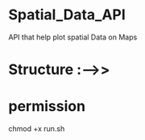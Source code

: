 # Spatial_Data_API
API that help plot spatial Data on Maps

# Structure :-->>
<!-- 
SPATIAL_DATA_API/
├── app/
│   ├── __init__.py
│   ├── models.py
│   ├── routes.py
│   ├── db.py
│   └── schemas.py
├── config.py
├── main.py
├── requirements.txt
└── README.md
-->

# permission
chmod +x run.sh